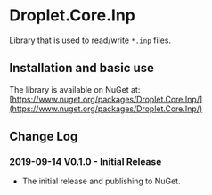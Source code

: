 # Droplet.Core.Inp

Library that is used to read/write `*.inp` files.

## Installation and basic use

The library is available on NuGet at: [https://www.nuget.org/packages/Droplet.Core.Inp/](https://www.nuget.org/packages/Droplet.Core.Inp/)

## Change Log

### 2019-09-14 V0.1.0 - Initial Release

- The initial release and publishing to NuGet. 
